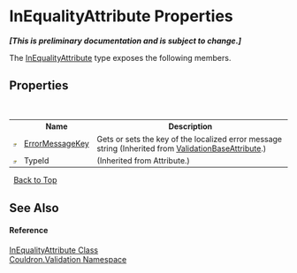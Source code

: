 # InEqualityAttribute Properties
 _**\[This is preliminary documentation and is subject to change.\]**_

The <a href="T_Couldron_Validation_InEqualityAttribute">InEqualityAttribute</a> type exposes the following members.


## Properties
&nbsp;<table><tr><th></th><th>Name</th><th>Description</th></tr><tr><td>![Public property](media/pubproperty.gif "Public property")</td><td><a href="P_Couldron_Validation_ValidationBaseAttribute_ErrorMessageKey">ErrorMessageKey</a></td><td>
Gets or sets the key of the localized error message string
 (Inherited from <a href="T_Couldron_Validation_ValidationBaseAttribute">ValidationBaseAttribute</a>.)</td></tr><tr><td>![Public property](media/pubproperty.gif "Public property")</td><td>TypeId</td><td> (Inherited from Attribute.)</td></tr></table>&nbsp;
<a href="#inequalityattribute-properties">Back to Top</a>

## See Also


#### Reference
<a href="T_Couldron_Validation_InEqualityAttribute">InEqualityAttribute Class</a><br /><a href="N_Couldron_Validation">Couldron.Validation Namespace</a><br />